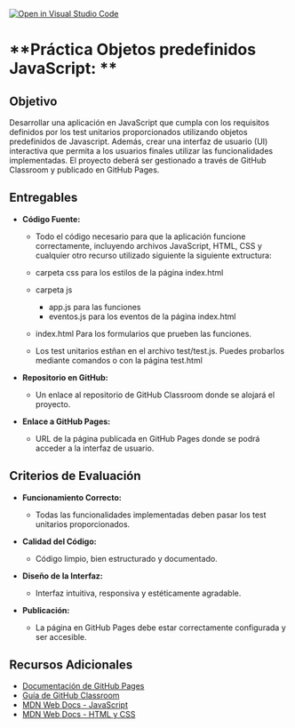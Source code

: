 [![Open in Visual Studio Code](https://classroom.github.com/assets/open-in-vscode-2e0aaae1b6195c2367325f4f02e2d04e9abb55f0b24a779b69b11b9e10269abc.svg)](https://classroom.github.com/online_ide?assignment_repo_id=16424334&assignment_repo_type=AssignmentRepo)

# **Práctica Objetos predefinidos JavaScript: **

## **Objetivo**
Desarrollar una aplicación en JavaScript que cumpla con los requisitos definidos por los test unitarios proporcionados utilizando objetos predefinidos de Javascript. Además, crear una interfaz de usuario (UI) interactiva que permita a los usuarios finales utilizar las funcionalidades implementadas. El proyecto deberá ser gestionado a través de GitHub Classroom y publicado en GitHub Pages.


## **Entregables**

- **Código Fuente:**
  - Todo el código necesario para que la aplicación funcione correctamente, incluyendo archivos JavaScript, HTML, CSS y cualquier otro recurso utilizado siguiente la siguiente extructura:
  - carpeta css
      para los estilos de la página index.html
  - carpeta js
    - app.js para las funciones
    - eventos.js para los eventos de la página index.html
  - index.html Para los formularios  que prueben las funciones.    

  - Los test unitarios estñan en el archivo test/test.js. Puedes probarlos mediante comandos o con la página test.html
  
- **Repositorio en GitHub:**
  - Un enlace al repositorio de GitHub Classroom donde se alojará el proyecto.
  
- **Enlace a GitHub Pages:**
  - URL de la página publicada en GitHub Pages donde se podrá acceder a la interfaz de usuario.

## **Criterios de Evaluación**
- **Funcionamiento Correcto:**
  - Todas las funcionalidades implementadas deben pasar los test unitarios proporcionados.
  
- **Calidad del Código:**
  - Código limpio, bien estructurado y documentado.
  
- **Diseño de la Interfaz:**
  - Interfaz intuitiva, responsiva y estéticamente agradable.  
  
- **Publicación:**
  - La página en GitHub Pages debe estar correctamente configurada y ser accesible.


## **Recursos Adicionales**
- [Documentación de GitHub Pages](https://docs.github.com/es/pages)
- [Guía de GitHub Classroom](https://classroom.github.com/)
- [MDN Web Docs - JavaScript](https://developer.mozilla.org/es/docs/Web/JavaScript)
- [MDN Web Docs - HTML y CSS](https://developer.mozilla.org/es/docs/Web/HTML)
  

